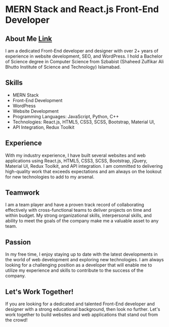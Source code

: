# MERN Stack and React.js Front-End Developer

## About Me [Link](https://www.example.com)

I am a dedicated Front-End developer and designer with over 2+ years of experience in website development, SEO, and WordPress. I hold a Bachelor of Science degree in Computer Science from Szbabist (Shaheed Zulfikar Ali Bhutto Institute of Science and Technology) Islamabad.

## Skills

- MERN Stack
- Front-End Development
- WordPress
- Website Development
- Programming Languages: JavaScript, Python, C++
- Technologies: React.js, HTML5, CSS3, SCSS, Bootstrap, Material UI, 
- API Integration, Redux Toolkit

## Experience

With my industry experience, I have built several websites and web applications using React.js, HTML5, CSS3, SCSS, Bootstrap, jQuery, Material UI, Redux Toolkit, and API integration. I am committed to delivering high-quality work that exceeds expectations and am always on the lookout for new technologies to add to my arsenal.

## Teamwork

I am a team player and have a proven track record of collaborating effectively with cross-functional teams to deliver projects on time and within budget. My strong organizational skills, interpersonal skills, and ability to meet the goals of the company make me a valuable asset to any team.

## Passion

In my free time, I enjoy staying up to date with the latest developments in the world of web development and exploring new technologies. I am always looking for a challenging position as a developer that will enable me to utilize my experience and skills to contribute to the success of the company.

## Let's Work Together!

If you are looking for a dedicated and talented Front-End developer and designer with a strong educational background, then look no further. Let's work together to build websites and web applications that stand out from the crowd!
